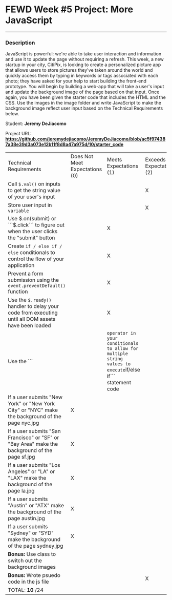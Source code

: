 # FEWD Week #5 Project: More JavaScript

---


### Description


JavaScript is powerful: we're able to take user interaction and information and use it to update the page without requiring a refresh. This week, a new startup in your city, CitiPix, is looking to create a personalized picture app that allows users to store pictures they've taken around the world and quickly access them by typing in keywords or tags associated with each photo; they have asked for your help to start building the front-end prototype. You will begin by building a web-app that will take a user's input and update the background image of the page based on that input. Once again, you have been given the starter code that includes the HTML and the CSS. Use the images in the image folder and write JavaScript to make the background image reflect user input based on the Technical Requirements  below.

Student: __Jeremy DeJiacomo__

Project URL: __https://github.com/jeremydejiacomo/JeremyDeJiacomo/blob/ac5f974387a38e39d3a073e12b11f8d8a47a975d/10/starter_code__

|                                                                                                                               |                                |                        |                          |
|-------------------------------------------------------------------------------------------------------------------------------|--------------------------------|------------------------|--------------------------|
| Technical Requirements                                                                                                        | Does Not Meet Expectations (0) | Meets Expectations (1) | Exceeds Expectations (2) |
| Call ```$.val()``` on inputs to get the string value of your user's input|    |    |  X  |
| Store user input in ```variable``` |    |    |  X  |
| Use $.on(submit) or ```$.click``` to figure out when the user clicks the "submit" button|    |  X  |    |
| Create ```if / else if / else``` conditionals to control the flow of your application|    |  X |    |
| Prevent a form submission using the ```event.preventDefault()``` function|    |  X  |    |
| Use the ```$.ready()``` handler to delay your code from executing until all DOM assets have been loaded|    |  X  |    |
| Use the ```||``` operator in your conditionals to allow for multiple string values to execute ```if/else if``` statement code|    |  X  |    |
| If a user submits "New York" or "New York City" or "NYC" make the background of the page nyc.jpg|  X  |    |    |
| If a user submits "San Francisco" or "SF" or "Bay Area" make the background of the page sf.jpg|  X  |    |    |
| If a user submits "Los Angeles" or "LA" or "LAX" make the background of the page la.jpg|  X  |    |    |
| If a user submits "Austin" or "ATX" make the background of the page austin.jpg|  X  |    |    |
| If a user submits "Sydney" or "SYD" make the background of the page sydney.jpg|  X  |    |    |
| **Bonus:** Use class to switch out the background images|    |    |    |
| **Bonus:** Wrote psuedo code in the js file|    |    |  X  |
| TOTAL: __10__ /24                                                                                                              |                                |                        |                          |

